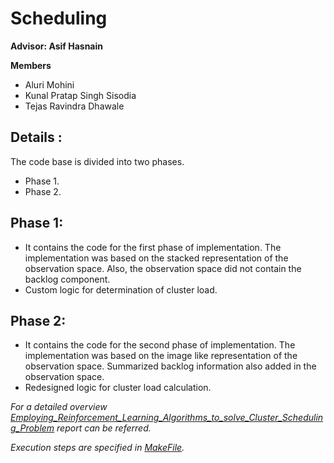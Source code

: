 # Scheduling

**Advisor: Asif Hasnain**

**Members**

* Aluri Mohini
* Kunal Pratap Singh Sisodia
* Tejas Ravindra Dhawale

## Details :

The code base is divided into two phases. 
* Phase 1.
* Phase 2.

## Phase 1:

* It contains the code for the first phase of implementation. The implementation was based on the stacked 
representation of the observation space. Also, the observation space did not contain the backlog component.
* Custom logic for determination of cluster load.


## Phase 2:

* It contains the code for the second phase of implementation. The implementation was based on the image like 
representation of the observation space. Summarized backlog information also added in the observation space.
* Redesigned logic for cluster load calculation.

*For a detailed overview [Employing_Reinforcement_Learning_Algorithms_to_solve_Cluster_Scheduling_Problem](https://github.com/CN-UPB/pg-aicon/blob/master/Scheduling/documentation/Employing_Reinforcement_Learning_Algorithms_to_solve_Cluster_Scheduling_Problem.pdf) report can be referred.*

*Execution steps are specified in [MakeFile](https://github.com/CN-UPB/pg-aicon/blob/master/Scheduling/src/Phase2/Readme.MD).*
